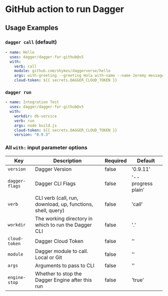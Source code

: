# GitHub action to run Dagger

## Usage Examples

### `dagger call` (default)

```yaml
- name: Hello
  uses: dagger/dagger-for-github@v5
  with:
    verb: call 
    module: github.com/shykes/daggerverse/hello
    args: with-greeting --greeting Hola with-name --name Jeremy message
    cloud-token: ${{ secrets.DAGGER_CLOUD_TOKEN }}
```

### `dagger run`

```yaml
- name: Integration Test
  uses: dagger/dagger-for-github@v5
  with:
    workdir: db-service
    verb: run
    args: node build.js
    cloud-token: ${{ secrets.DAGGER_CLOUD_TOKEN }}
    version: "0.9.3"
```

### All `with:` input parameter options

| Key           | Description                                               | Required | Default             |
|---------------|-------------------------------------------------------------|----------|---------------------|
| `version`     | Dagger Version                                              | false    | '0.9.11'             |
| `dagger-flags`| Dagger CLI Flags                                            | false    | '--progress plain'  |
| `verb`        | CLI verb (call, run, download, up, functions, shell, query) | false    | 'call'              |
| `workdir`     | The working directory in which to run the Dagger CLI        | false    | '.'                 |
| `cloud-token` | Dagger Cloud Token                                          | false    | ''                  |
| `module`      | Dagger module to call. Local or Git                         | false    | ''                  |
| `args`        | Arguments to pass to CLI                                    | false    | ''                  |
| `engine-stop` | Whether to stop the Dagger Engine after this run            | false    | 'true'              |
